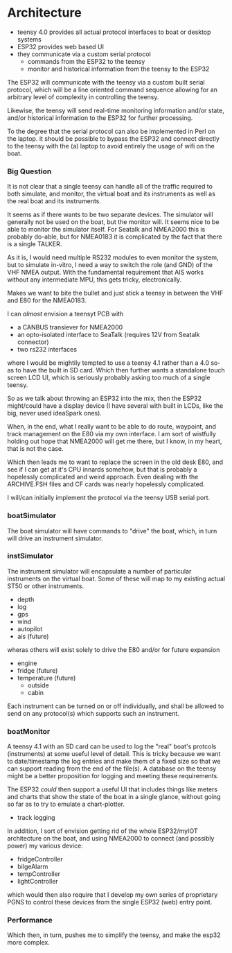 # Architecture

- teensy 4.0 provides all actual protocol interfaces to boat or desktop systems
- ESP32 provides web based UI
- they communicate via a custom serial protocol
  - commands from the ESP32 to the teensy
  - monitor and historical information from the teensy to the ESP32

The ESP32 will communicate with the teensy via a custom built serial protocol,
which will be a line oriented command sequence allowing for an arbitrary
level of complexity in controlling the teensy.

Likewise, the teensy will send real-time monitoring information and/or
state, and/or historical information to the ESP32 for further processing.

To the degree that the serial protocol can also be implemented in Perl
on the laptop. it should be possible to bypass the ESP32 and connect
directly to the teensy with the (a) laptop to avoid entirely the usage
of wifi on the boat.

### Big Question

It is not clear that a single teensy can handle all of the traffic required
to both simulate, and monitor, the virtual boat and its instruments as well
as the real boat and its instruments.

It seems as if there wants to be two separate devices.  The simulator will
generally not be used on the boat, but the monitor will.  It seems nice to
be able to monitor the simulator itself.  For Seatalk and NMEA2000 this is
probably do-able, but for NMEA0183 it is complicated by the fact that there
is a single TALKER.

As it is, I would need multiple RS232 modules to even monitor the system,
but to simulate in-vitro, I need a way to switch the role (and GND) of
the VHF NMEA output.  With the fundamental requirement that AIS works without
any intermediate MPU, this gets tricky, electronically.


Makes we want to bite the bullet and just stick a teensy in between
the VHF and E80 for the NMEA0183.


I can *almost* envision a teensyt PCB with

- a CANBUS transiever for NMEA2000
- an opto-isolated interface to SeaTalk (requires 12V from Seatalk connector)
- two rs232 interfaces

where I would be mightily tempted to use a teensy 4.1 rather than a 4.0
so-as to have the built in SD card.  Which then further wants a standalone
touch screen LCD UI, which is seriously probably asking too much of a
single teensy.

So as we talk about throwing an ESP32 into the mix, then the ESP32
might/could have a display device (I have several with built in
LCDs, like the big, never used ideaSpark ones).


When, in the end, what I really want to be able to do route, waypoint,
and track management on the E80 via my own interface.  I am sort of
wistfully holding out hope that NMEA2000 will get me there, but I
know, in my heart, that is not the case.

Which then leads me to want to replace the screen in the old desk E80,
and see if I can get at it's CPU innards somehow, but that is probably
a hopelessly complicated and weird approach.  Even dealing with the
ARCHIVE.FSH files and CF cards was nearly hopelessly complicated.






I will/can initially implement the protocol via the teensy USB serial port.


### boatSimulator

The boat simulator will have commands to "drive" the boat, which, in turn
will drive an instrument simulator.

### instSimulator

The instrument simulator will encapsulate a number of particular instruments
on the virtual boat. Some of these will map to my existing actual ST50
or other instruments.

- depth
- log
- gps
- wind
- autopilot
- ais (future)

wheras others will exist solely to drive the E80 and/or for future expansion

- engine
- fridge (future)
- temperature (future)
  - outside
  - cabin

Each instrument can be turned on or off individually, and shall be allowed
to send on any protocol(s) which supports such an instrument.


### boatMonitor

A teensy 4.1 with an SD card can be used to log the "real" boat's protcols
(instruments) at some useful level of detail.  This is tricky because we
want to date/timestamp the log entries and make them of a fixed size so that
we can support reading from the end of the file(s).  A database on the teensy
might be a better proposition for logging and meeting these requirements.

The ESP32 *could* then support a useful UI that includes things like meters
and charts that show the state of the boat in a single glance, without going
so far as to try to emulate a chart-plotter.

- track logging

In addition, I sort of envision getting rid of the whole ESP32/myIOT architecture
on the boat, and using NMEA2000 to connect (and possibly power) my various device:

- fridgeController
- bilgeAlarm
- tempController
- lightController

which would then also require that I develop my own series of proprietary PGNS
to control these devices from the single ESP32 (web) entry point.


### Performance

Which then, in turn, pushes me to simplify the teensy, and make the esp32 more
complex.






